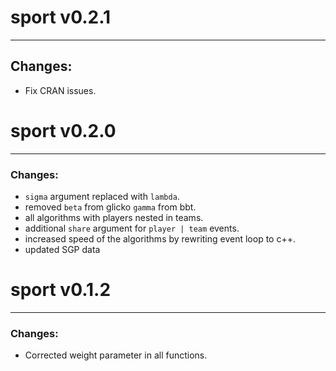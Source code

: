 # sport v0.2.1

----------------
## Changes:

* Fix CRAN issues.

# sport v0.2.0
----------------
### Changes:

* `sigma` argument replaced with `lambda`.
* removed `beta` from glicko `gamma` from bbt.
* all algorithms with players nested in teams.
* additional `share` argument for `player | team` events. 
* increased speed of the algorithms by rewriting event loop to c++.
* updated SGP data

# sport v0.1.2

----------------

### Changes:

* Corrected weight parameter in all functions.
